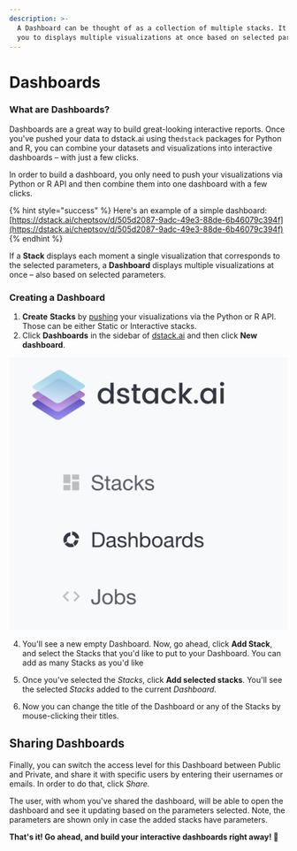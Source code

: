```yaml
---
description: >-
  A Dashboard can be thought of as a collection of multiple stacks. It allows
  you to displays multiple visualizations at once based on selected parameters.
---
```


# Dashboards

### What are Dashboards?

Dashboards are a great way to build great-looking interactive reports. Once you've pushed your data to dstack.ai using the`dstack` packages for Python and R, you can combine your datasets and visualizations into interactive dashboards – with just a few clicks.

In order to build a dashboard, you only need to push your visualizations via Python or R API and then combine them into one dashboard with a few clicks.

{% hint style="success" %}
Here's an example of a simple dashboard: [https://dstack.ai/cheptsov/d/505d2087-9adc-49e3-88de-6b46079c394f](https://dstack.ai/cheptsov/d/505d2087-9adc-49e3-88de-6b46079c394f)
{% endhint %}

If a **Stack** displays each moment a single visualization that corresponds to the selected parameters, a **Dashboard** displays multiple visualizations at once – also based on selected parameters.

### Creating a Dashboard

1. **Create** **Stacks** by [pushing](pushing-visualizations.md) your visualizations via the Python or R API. Those can be either Static or Interactive stacks. 
2. Click **Dashboards** in the sidebar of [dstack.ai](https://dstack.ai) and then click **New dashboard**.

![](../.gitbook/assets/untitled-2.png)

4. You'll see a new empty Dashboard. Now, go ahead, click **Add Stack**, and select the Stacks that you'd like to put to your Dashboard. You can add as many Stacks as you'd like

5. Once you've selected the _Stacks_, click **Add selected stacks**. You'll see the selected _Stacks_ added to the current _Dashboard_.

6. Now you can change the title of the Dashboard or any of the Stacks by mouse-clicking their titles.

## Sharing Dashboards

Finally, you can switch the access level for this Dashboard between Public and Private, and share it with specific users by entering their usernames or emails. In order to do that, click _Share._

The user, with whom you've shared the dashboard, will be able to open the dashboard and see it updating based on the parameters selected. Note, the parameters are shown only in case the added stacks have parameters.

**That's it! Go ahead, and build your interactive dashboards right away! 🚀**

